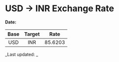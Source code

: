 # USD → INR Exchange Rate

**Date:** 

| Base | Target | Rate  |
|:----:|:------:|:-----:|
| USD  | INR    | 85.6203 |

_Last updated: _